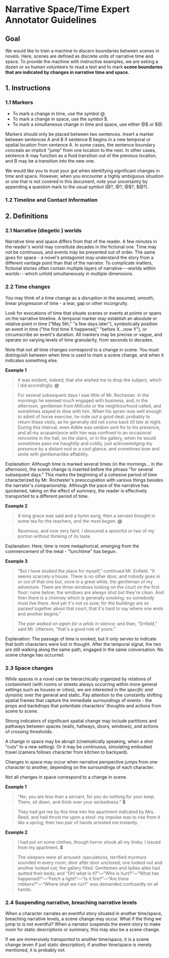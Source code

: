 # Narrative Space/Time Expert Annotator Guidelines

## Goal

We would like to train a machine to discern boundaries between scenes in novels.
Here, scenes are defined as discrete units of narrative time and space. To 
provide the machine with instructive examples, we are asking a dozen or so 
human volunteers to read a text and to mark **scene boundaries that are indicated
by changes in narrative time and space.**

## 1. Instructions

### 1.1 Markers 
- To mark a change in time, use the symbol @. 
- To mark a change in space, use the symbol $.
- To mark a simultaneous change in time and space, use either @$ or $@.

Markers should only be placed between two sentences. Insert a marker between sentences A and B if sentence B begins in a new temporal or spatial location from sentence A. In some cases, the sentence boundary conceals an implicit "jump" from one location to the next. In other cases, sentence A may function as a fluid transition out of the previous location, and B may be a transition into the new one.

We would like you to trust your gut when identifying significant changes in time and space. However, when you encounter a highly ambiguous situation or one that is not covered in this document, note your uncertainty by appending a question mark to the usual symbol (@?, @?, @$?, $@?). 

### 1.2 Timeline and Contact Information

## 2. Definitions

### 2.1 Narrative (diegetic ) worlds

Narrative time and space differs from that of the reader. A few minutes in the
reader's world may constitute decades in the fictional one. Time may not
be continuous, and events may be presented out of order. The same
goes for space - a novel's protagonist may understand the story
from a different vantage point than that of the narrator.
To complicate matters, fictional stories often contain multiple layers of narrative---worlds
within worlds---which unfold simultaneously in multiple dimensions. 

### 2.2 Time changes

You may think of a time change as a disruption in the assumed,
smooth, linear progression of time - a tear, gap or other incongruity.  

Look for evocations of time that situate scenes or events 
at points or spans on the narrative timeline. A temporal marker may establish an absolute
or relative point in time ("May 5th," "a few days later"), symbolically 
position an event in time ("the first time X happened," "before X...now Y"), 
or circumscribe an event's duration. All markers may be precise or vague, and
operate on varying levels of time granularity, from seconds to decades. 

Note that not all time changes correspond to a change in scene. You 
must distinguish between when time is used to mark a scene change, and
when it indicates something else.

**Example 1**

> It was evident, indeed, that she wished me to drop the subject, which I did accordingly. **@** 
 
> For several subsequent days I saw little of Mr. Rochester. In the mornings he seemed much engaged with business, and, in the afternoon, gentlemen from Millcote or the neighbourhood called, and sometimes stayed to dine with him.  When his sprain was well enough to admit of horse exercise, he rode out a good deal; probably to return these visits, as he generally did not come back till late at night. During this interval, even Adèle was seldom sent for to his presence, and all my acquaintance with him was confined to an occasional rencontre in the hall, on the stairs, or in the gallery, when he would sometimes pass me haughtily and coldly, just acknowledging my presence by a distant nod or a cool glance, and sometimes bow and smile with gentlemanlike affability. 

Explanation: Although time is marked several times (in the mornings...
in the afternoon), the scene change is inserted before the phrase 
"for several subsequent days." This marks the beginning of a cohesive
period of time characterized by Mr. Rochester's preoccupation with 
various things besides the narrator's companionship. Although the pace
of the narrative has quickened, taking on the effect of summary,
the reader is effectively transported to a different period of time.
 
**Example 2**

> A long grace was said and a hymn sung; then a servant brought in some tea for the teachers, and *the meal began*. **@**

> Ravenous, and now very faint, I devoured a spoonful or two of my portion without thinking of its taste.

Explanation: Here, time is more metaphorical, emerging from
the commencement of the meal - "lunchtime" has begun.  
 
**Example 3**

> "But I have studied the place for myself," continued Mr. Enfield.
"It seems scarcely a house. There is no other door, and nobody goes
in or out of that one but, once in a great while, the gentleman of
my adventure. There are three windows looking on the court on the
first floor; none below; the windows are always shut but they're
clean. And then there is a chimney which is generally smoking; so
somebody must live there. And yet it's not so sure; for the
buildings are so packed together about that court, that it's hard to
say where one ends and another begins."

> *The pair walked on again for a while in silence;* and then,
"Enfield," said Mr. Utterson, "that's a good rule of yours."

Explanation: The passage of time is evoked, but it only serves to
indicate that both characters were lost in thought. After the temporal
signal, the two are still walking along the same path, 
engaged in the same conversation. No scene change has occurred. 

### 2.3 Space changes

While spaces in a novel can be hierarchically organized by relations of 
containment (with rooms or streets always occurring within more
general settings such as houses or cities), we are interested in the *specific
and dynamic* over the general and static. Pay attention to the constantly shifting 
spatial frames that capture the immediate surroundings of events - the 
props and backdrops that potentiate characters' thoughts and actions 
from scene to scene. 

Strong indicators of significant spatial change may include partitions and pathways 
between spaces (walls, hallways, doors, windows), and actions of crossing 
thresholds.

A change in space may be abrupt (cinematically speaking, when a shot "cuts"
to a new setting). Or it may be continuous, simulating embodied travel (camera follows 
character from kitchen to backyard).

Changes in space may occur when narrative perspective jumps from one character
to another, depending on the surroundings of each character.  

Not all changes in space correspond to a change in scene. 

**Example 1**

> "No; you are less than a servant, for you do nothing for your keep. There, sit down, and think over your wickedness." **$**

> They had got me by this time into the apartment indicated by Mrs. Reed, and had thrust me upon a stool: my impulse was to rise from it like a spring; their two pair of hands arrested me instantly.

**Example 2**

> I had put on some clothes, though horror shook all my limbs; I issued from my apartment. **$** 

> The sleepers were all aroused: ejaculations, terrified murmurs sounded in every room; door after door unclosed; one looked out and another looked out; the gallery filled.  Gentlemen and ladies alike had quitted their beds; and “Oh! what is it?”—“Who is hurt?”—“What has happened?”—“Fetch a light!”—“Is it fire?”—“Are there robbers?”—“Where shall we run?” was demanded confusedly on all hands.

### 2.4 Suspending narrative, breaching narrative levels

When a character narrates an eventful story situated in another time/space, 
breaching narrative levels, a scene change may occur. 
What if the thing we jump to is not eventful?
When a narrator suspends the event-story to make room for static descriptions
or summary, this may also be a scene change.

If we are immersively transported to another time/space, it is a scene 
change (even if just static description); if another time/space is merely mentioned, it is probably not. 



